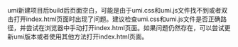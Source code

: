 umi新建项目后build后页面空白，可能是由于umi.css和umi.js文件找不到或者双击打开index.html页面时出现了问题。建议检查umi.css和umi.js文件是否正确路径，并尝试在浏览器中手动打开index.html页面。如果问题仍然存在，可以尝试更新umi版本或者使用其他方法打开index.html页面。
